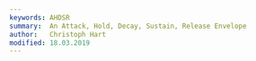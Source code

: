 ```yaml
---
keywords: AHDSR
summary:  An Attack, Hold, Decay, Sustain, Release Envelope
author:   Christoph Hart
modified: 18.03.2019
---
```

